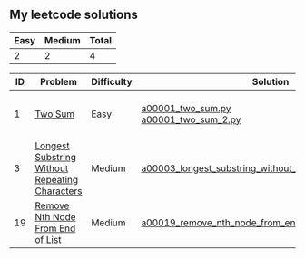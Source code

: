 ## My leetcode solutions

| Easy | Medium | Total |
|----|----|----|
| 2 | 2 | 4 |


| ID | Problem | Difficulty | Solution | Date |
|----|----|----|----|----|
| 1 | [Two Sum](https://leetcode.com/problems/two-sum) | Easy | [a00001_two_sum.py](solutions/a00001_two_sum.py)<br>[a00001_two_sum_2.py](solutions/a00001_two_sum_2.py) | 2022-05-08<br>2022-05-08 |
| 3 | [Longest Substring Without Repeating Characters](https://leetcode.com/problems/longest-substring-without-repeating-characters) | Medium | [a00003_longest_substring_without_repeating_characters.py](solutions/a00003_longest_substring_without_repeating_characters.py) | 2022-05-08 |
| 19 | [Remove Nth Node From End of List](https://leetcode.com/problems/remove-nth-node-from-end-of-list) | Medium | [a00019_remove_nth_node_from_end_of_list.py](solutions/a00019_remove_nth_node_from_end_of_list.py) | 2022-05-08 |


